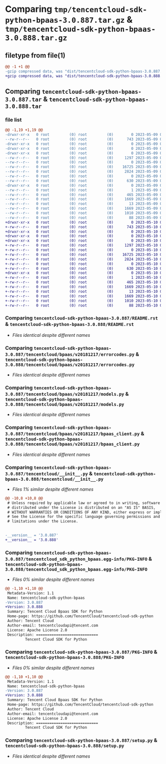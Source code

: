 # Comparing `tmp/tencentcloud-sdk-python-bpaas-3.0.887.tar.gz` & `tmp/tencentcloud-sdk-python-bpaas-3.0.888.tar.gz`

## filetype from file(1)

```diff
@@ -1 +1 @@
-gzip compressed data, was "dist/tencentcloud-sdk-python-bpaas-3.0.887.tar", last modified: Tue May  9 02:29:18 2023, max compression
+gzip compressed data, was "dist/tencentcloud-sdk-python-bpaas-3.0.888.tar", last modified: Wed May 10 01:50:56 2023, max compression
```

## Comparing `tencentcloud-sdk-python-bpaas-3.0.887.tar` & `tencentcloud-sdk-python-bpaas-3.0.888.tar`

### file list

```diff
@@ -1,19 +1,19 @@
-drwxr-xr-x   0 root         (0) root         (0)        0 2023-05-09 02:29:18.000000 tencentcloud-sdk-python-bpaas-3.0.887/
--rw-r--r--   0 root         (0) root         (0)      743 2023-05-09 02:29:18.000000 tencentcloud-sdk-python-bpaas-3.0.887/README.rst
-drwxr-xr-x   0 root         (0) root         (0)        0 2023-05-09 02:29:18.000000 tencentcloud-sdk-python-bpaas-3.0.887/tencentcloud/
-drwxr-xr-x   0 root         (0) root         (0)        0 2023-05-09 02:29:18.000000 tencentcloud-sdk-python-bpaas-3.0.887/tencentcloud/bpaas/
-drwxr-xr-x   0 root         (0) root         (0)        0 2023-05-09 02:29:18.000000 tencentcloud-sdk-python-bpaas-3.0.887/tencentcloud/bpaas/v20181217/
--rw-r--r--   0 root         (0) root         (0)     1297 2023-05-09 02:29:18.000000 tencentcloud-sdk-python-bpaas-3.0.887/tencentcloud/bpaas/v20181217/errorcodes.py
--rw-r--r--   0 root         (0) root         (0)        0 2023-05-09 02:29:18.000000 tencentcloud-sdk-python-bpaas-3.0.887/tencentcloud/bpaas/v20181217/__init__.py
--rw-r--r--   0 root         (0) root         (0)    16725 2023-05-09 02:29:18.000000 tencentcloud-sdk-python-bpaas-3.0.887/tencentcloud/bpaas/v20181217/models.py
--rw-r--r--   0 root         (0) root         (0)     2824 2023-05-09 02:29:18.000000 tencentcloud-sdk-python-bpaas-3.0.887/tencentcloud/bpaas/v20181217/bpaas_client.py
--rw-r--r--   0 root         (0) root         (0)        0 2023-05-09 02:29:18.000000 tencentcloud-sdk-python-bpaas-3.0.887/tencentcloud/bpaas/__init__.py
--rw-r--r--   0 root         (0) root         (0)      630 2023-05-09 02:29:18.000000 tencentcloud-sdk-python-bpaas-3.0.887/tencentcloud/__init__.py
-drwxr-xr-x   0 root         (0) root         (0)        0 2023-05-09 02:29:18.000000 tencentcloud-sdk-python-bpaas-3.0.887/tencentcloud_sdk_python_bpaas.egg-info/
--rw-r--r--   0 root         (0) root         (0)        1 2023-05-09 02:29:18.000000 tencentcloud-sdk-python-bpaas-3.0.887/tencentcloud_sdk_python_bpaas.egg-info/dependency_links.txt
--rw-r--r--   0 root         (0) root         (0)      465 2023-05-09 02:29:18.000000 tencentcloud-sdk-python-bpaas-3.0.887/tencentcloud_sdk_python_bpaas.egg-info/SOURCES.txt
--rw-r--r--   0 root         (0) root         (0)     1669 2023-05-09 02:29:18.000000 tencentcloud-sdk-python-bpaas-3.0.887/tencentcloud_sdk_python_bpaas.egg-info/PKG-INFO
--rw-r--r--   0 root         (0) root         (0)       13 2023-05-09 02:29:18.000000 tencentcloud-sdk-python-bpaas-3.0.887/tencentcloud_sdk_python_bpaas.egg-info/top_level.txt
--rw-r--r--   0 root         (0) root         (0)     1669 2023-05-09 02:29:18.000000 tencentcloud-sdk-python-bpaas-3.0.887/PKG-INFO
--rw-r--r--   0 root         (0) root         (0)     1010 2023-05-09 02:29:18.000000 tencentcloud-sdk-python-bpaas-3.0.887/setup.py
--rw-r--r--   0 root         (0) root         (0)       88 2023-05-09 02:29:18.000000 tencentcloud-sdk-python-bpaas-3.0.887/setup.cfg
+drwxr-xr-x   0 root         (0) root         (0)        0 2023-05-10 01:50:56.000000 tencentcloud-sdk-python-bpaas-3.0.888/
+-rw-r--r--   0 root         (0) root         (0)      743 2023-05-10 01:50:55.000000 tencentcloud-sdk-python-bpaas-3.0.888/README.rst
+drwxr-xr-x   0 root         (0) root         (0)        0 2023-05-10 01:50:56.000000 tencentcloud-sdk-python-bpaas-3.0.888/tencentcloud/
+drwxr-xr-x   0 root         (0) root         (0)        0 2023-05-10 01:50:56.000000 tencentcloud-sdk-python-bpaas-3.0.888/tencentcloud/bpaas/
+drwxr-xr-x   0 root         (0) root         (0)        0 2023-05-10 01:50:56.000000 tencentcloud-sdk-python-bpaas-3.0.888/tencentcloud/bpaas/v20181217/
+-rw-r--r--   0 root         (0) root         (0)     1297 2023-05-10 01:50:55.000000 tencentcloud-sdk-python-bpaas-3.0.888/tencentcloud/bpaas/v20181217/errorcodes.py
+-rw-r--r--   0 root         (0) root         (0)        0 2023-05-10 01:50:55.000000 tencentcloud-sdk-python-bpaas-3.0.888/tencentcloud/bpaas/v20181217/__init__.py
+-rw-r--r--   0 root         (0) root         (0)    16725 2023-05-10 01:50:55.000000 tencentcloud-sdk-python-bpaas-3.0.888/tencentcloud/bpaas/v20181217/models.py
+-rw-r--r--   0 root         (0) root         (0)     2824 2023-05-10 01:50:55.000000 tencentcloud-sdk-python-bpaas-3.0.888/tencentcloud/bpaas/v20181217/bpaas_client.py
+-rw-r--r--   0 root         (0) root         (0)        0 2023-05-10 01:50:55.000000 tencentcloud-sdk-python-bpaas-3.0.888/tencentcloud/bpaas/__init__.py
+-rw-r--r--   0 root         (0) root         (0)      630 2023-05-10 01:50:55.000000 tencentcloud-sdk-python-bpaas-3.0.888/tencentcloud/__init__.py
+drwxr-xr-x   0 root         (0) root         (0)        0 2023-05-10 01:50:56.000000 tencentcloud-sdk-python-bpaas-3.0.888/tencentcloud_sdk_python_bpaas.egg-info/
+-rw-r--r--   0 root         (0) root         (0)        1 2023-05-10 01:50:56.000000 tencentcloud-sdk-python-bpaas-3.0.888/tencentcloud_sdk_python_bpaas.egg-info/dependency_links.txt
+-rw-r--r--   0 root         (0) root         (0)      465 2023-05-10 01:50:56.000000 tencentcloud-sdk-python-bpaas-3.0.888/tencentcloud_sdk_python_bpaas.egg-info/SOURCES.txt
+-rw-r--r--   0 root         (0) root         (0)     1669 2023-05-10 01:50:56.000000 tencentcloud-sdk-python-bpaas-3.0.888/tencentcloud_sdk_python_bpaas.egg-info/PKG-INFO
+-rw-r--r--   0 root         (0) root         (0)       13 2023-05-10 01:50:56.000000 tencentcloud-sdk-python-bpaas-3.0.888/tencentcloud_sdk_python_bpaas.egg-info/top_level.txt
+-rw-r--r--   0 root         (0) root         (0)     1669 2023-05-10 01:50:56.000000 tencentcloud-sdk-python-bpaas-3.0.888/PKG-INFO
+-rw-r--r--   0 root         (0) root         (0)     1010 2023-05-10 01:50:55.000000 tencentcloud-sdk-python-bpaas-3.0.888/setup.py
+-rw-r--r--   0 root         (0) root         (0)       88 2023-05-10 01:50:56.000000 tencentcloud-sdk-python-bpaas-3.0.888/setup.cfg
```

### Comparing `tencentcloud-sdk-python-bpaas-3.0.887/README.rst` & `tencentcloud-sdk-python-bpaas-3.0.888/README.rst`

 * *Files identical despite different names*

### Comparing `tencentcloud-sdk-python-bpaas-3.0.887/tencentcloud/bpaas/v20181217/errorcodes.py` & `tencentcloud-sdk-python-bpaas-3.0.888/tencentcloud/bpaas/v20181217/errorcodes.py`

 * *Files identical despite different names*

### Comparing `tencentcloud-sdk-python-bpaas-3.0.887/tencentcloud/bpaas/v20181217/models.py` & `tencentcloud-sdk-python-bpaas-3.0.888/tencentcloud/bpaas/v20181217/models.py`

 * *Files identical despite different names*

### Comparing `tencentcloud-sdk-python-bpaas-3.0.887/tencentcloud/bpaas/v20181217/bpaas_client.py` & `tencentcloud-sdk-python-bpaas-3.0.888/tencentcloud/bpaas/v20181217/bpaas_client.py`

 * *Files identical despite different names*

### Comparing `tencentcloud-sdk-python-bpaas-3.0.887/tencentcloud/__init__.py` & `tencentcloud-sdk-python-bpaas-3.0.888/tencentcloud/__init__.py`

 * *Files 1% similar despite different names*

```diff
@@ -10,8 +10,8 @@
 # Unless required by applicable law or agreed to in writing, software
 # distributed under the License is distributed on an "AS IS" BASIS,
 # WITHOUT WARRANTIES OR CONDITIONS OF ANY KIND, either express or implied.
 # See the License for the specific language governing permissions and
 # limitations under the License.
 
 
-__version__ = '3.0.887'
+__version__ = '3.0.888'
```

### Comparing `tencentcloud-sdk-python-bpaas-3.0.887/tencentcloud_sdk_python_bpaas.egg-info/PKG-INFO` & `tencentcloud-sdk-python-bpaas-3.0.888/tencentcloud_sdk_python_bpaas.egg-info/PKG-INFO`

 * *Files 0% similar despite different names*

```diff
@@ -1,10 +1,10 @@
 Metadata-Version: 1.1
 Name: tencentcloud-sdk-python-bpaas
-Version: 3.0.887
+Version: 3.0.888
 Summary: Tencent Cloud Bpaas SDK for Python
 Home-page: https://github.com/TencentCloud/tencentcloud-sdk-python
 Author: Tencent Cloud
 Author-email: tencentcloudapi@tencent.com
 License: Apache License 2.0
 Description: ============================
         Tencent Cloud SDK for Python
```

### Comparing `tencentcloud-sdk-python-bpaas-3.0.887/PKG-INFO` & `tencentcloud-sdk-python-bpaas-3.0.888/PKG-INFO`

 * *Files 0% similar despite different names*

```diff
@@ -1,10 +1,10 @@
 Metadata-Version: 1.1
 Name: tencentcloud-sdk-python-bpaas
-Version: 3.0.887
+Version: 3.0.888
 Summary: Tencent Cloud Bpaas SDK for Python
 Home-page: https://github.com/TencentCloud/tencentcloud-sdk-python
 Author: Tencent Cloud
 Author-email: tencentcloudapi@tencent.com
 License: Apache License 2.0
 Description: ============================
         Tencent Cloud SDK for Python
```

### Comparing `tencentcloud-sdk-python-bpaas-3.0.887/setup.py` & `tencentcloud-sdk-python-bpaas-3.0.888/setup.py`

 * *Files identical despite different names*

